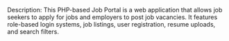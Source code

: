 Description:
This PHP-based Job Portal is a web application that allows job seekers to apply for jobs and
employers to post job vacancies. It features role-based login systems, job listings, user registration,
resume uploads, and search filters.


